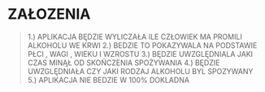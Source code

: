 # ZAŁOZENIA
>1.) APLIKACJA BĘDZIE WYLICZAŁA ILE CZŁOWIEK MA PROMILI ALKOHOLU WE KRWI
>2.) BEDZIE TO POKAZYWALA NA PODSTAWIE PŁCI , WAGI , WIEKU I WZROSTU
>3.) BĘDZIE UWZGLĘDNIALA JAKI CZAS MINĄŁ OD SKOŃCZENIA SPOŻYWANIA
>4.) BĘDZIE UWZGLĘDNIAŁA CZY JAKI RODZAJ ALKOHOLU BYL SPOZYWANY
>5.) APLIKACJA NIE BEDZIE W 100% DOKLADNA
